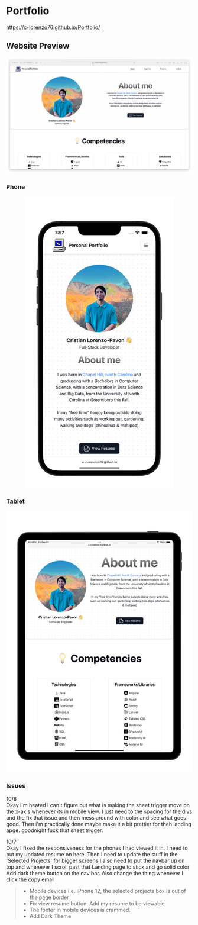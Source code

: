# Portfolio

https://c-lorenzo76.github.io/Portfolio/

## Website Preview

<img src="/public/Desktop.png" alt="preview">

### Phone

<div align="center">
<img src="/public/iphone.png" alt="phone" width="400">
</div>

### Tablet

<div align="center">
<img style="" src="/public/iPad.png" alt="tablet" width="500">
</div>

### Issues
10/8<br>
Okay i'm heated I can't figure out what is making the sheet trigger move on the x-axis whenever its in mobile view.
I just need to the spacing for the divs and the fix that issue and then mess around with color and see what goes good. 
Then i'm practically done maybe make it a bit prettier for  theh landing apge. goodnight fuck that sheet trigger. 
<br>

10/7 <br>
Okay I fixed the responsiveness for the phones I had viewed it in. 
I need to put my updated resume on here.
Then I need to update the stuff in the 'Selected Projects' for bigger screens
I also need to put the navbar up on top and whenever I scroll past that Landing page to stick and go solid color 
Add dark theme button on the nav bar. Also change the thing whenever I click the copy email

> - Mobile devices i.e. iPhone 12, the selected projects box is out of the page border
> - Fix view resume button. Add my resume to be viewable
> - The footer in mobile devices is crammed.
> - Add Dark Theme 

